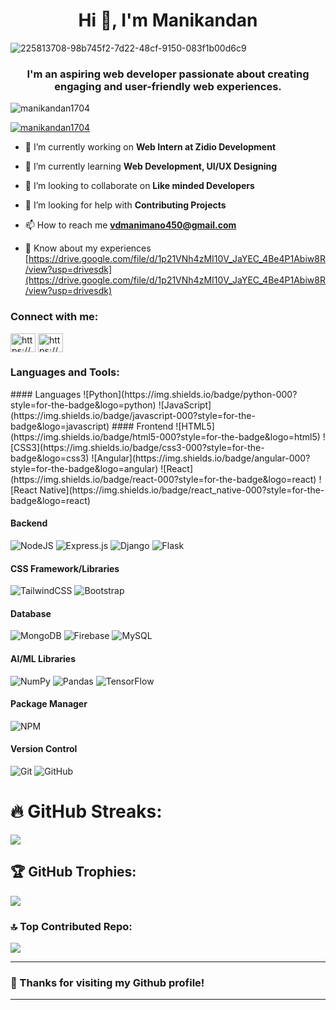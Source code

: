 <h1 align="center">Hi 👋, I'm Manikandan</h1>

![225813708-98b745f2-7d22-48cf-9150-083f1b00d6c9](https://github.com/user-attachments/assets/6b09115f-625f-417b-a730-af13d8f853db)

<h3 align="center">I'm an aspiring web developer passionate about creating engaging and user-friendly web experiences.</h3>

<p align="left"> <img src="https://komarev.com/ghpvc/?username=manikandan1704&label=Profile%20views&color=0e75b6&style=flat" alt="manikandan1704" /> </p>

<p align="left"> <a href="https://github.com/ryo-ma/github-profile-trophy"><img src="https://github-profile-trophy.vercel.app/?username=manikandan1704" alt="manikandan1704" /></a> </p>

- 🔭 I’m currently working on **Web Intern at Zidio Development**

- 🌱 I’m currently learning **Web Development, UI/UX Designing**

- 👯 I’m looking to collaborate on **Like minded Developers**

- 🤝 I’m looking for help with **Contributing Projects**

- 📫 How to reach me **vdmanimano450@gmail.com**

- 📄 Know about my experiences [https://drive.google.com/file/d/1p21VNh4zMI10V_JaYEC_4Be4P1Abiw8R/view?usp=drivesdk](https://drive.google.com/file/d/1p21VNh4zMI10V_JaYEC_4Be4P1Abiw8R/view?usp=drivesdk)

<h3 align="left">Connect with me:</h3>
<p align="left">
<a href="https://codepen.io/https://codepen.io/vdmani-kandan" target="blank"><img align="center" src="https://raw.githubusercontent.com/rahuldkjain/github-profile-readme-generator/master/src/images/icons/Social/codepen.svg" alt="https://codepen.io/vdmani-kandan" height="30" width="40" /></a>
<a href="https://linkedin.com/in/https://www.linkedin.com/in/manikandan-v-452917264" target="blank"><img align="center" src="https://raw.githubusercontent.com/rahuldkjain/github-profile-readme-generator/master/src/images/icons/Social/linked-in-alt.svg" alt="https://www.linkedin.com/in/manikandan-v-452917264" height="30" width="40" /></a>
</p>

<h3 align="left">Languages and Tools:</h3>
#### Languages
![Python](https://img.shields.io/badge/python-000?style=for-the-badge&logo=python) ![JavaScript](https://img.shields.io/badge/javascript-000?style=for-the-badge&logo=javascript) 
#### Frontend
![HTML5](https://img.shields.io/badge/html5-000?style=for-the-badge&logo=html5) ![CSS3](https://img.shields.io/badge/css3-000?style=for-the-badge&logo=css3) ![Angular](https://img.shields.io/badge/angular-000?style=for-the-badge&logo=angular) ![React](https://img.shields.io/badge/react-000?style=for-the-badge&logo=react) ![React Native](https://img.shields.io/badge/react_native-000?style=for-the-badge&logo=react) 

#### Backend
![NodeJS](https://img.shields.io/badge/node.js-000?style=for-the-badge&logo=node.js) ![Express.js](https://img.shields.io/badge/express.js-000?style=for-the-badge&logo=express) ![Django](https://img.shields.io/badge/django-000?style=for-the-badge&logo=django) ![Flask](https://img.shields.io/badge/flask-000?style=for-the-badge&logo=flask)

#### CSS Framework/Libraries
![TailwindCSS](https://img.shields.io/badge/tailwindcss-000?style=for-the-badge&logo=tailwind-css) ![Bootstrap](https://img.shields.io/badge/bootstrap-000?style=for-the-badge&logo=bootstrap)

#### Database
![MongoDB](https://img.shields.io/badge/MongoDB-000?style=for-the-badge&logo=mongodb) ![Firebase](https://img.shields.io/badge/Firebase-000?style=for-the-badge&logo=Firebase)  ![MySQL](https://img.shields.io/badge/mysql-000.svg?style=for-the-badge&logo=mysql)

#### AI/ML Libraries
![NumPy](https://img.shields.io/badge/numpy-000?style=for-the-badge&logo=numpy) ![Pandas](https://img.shields.io/badge/pandas-000?style=for-the-badge&logo=pandas) ![TensorFlow](https://img.shields.io/badge/TensorFlow-000?style=for-the-badge&logo=TensorFlow) 

#### Package Manager
![NPM](https://img.shields.io/badge/-NPM-000?style=for-the-badge&logo=npm)

#### Version Control
![Git](https://img.shields.io/badge/-Git-000?style=for-the-badge&logo=git)
![GitHub](https://img.shields.io/badge/-GitHub-000?style=for-the-badge&logo=github)

# 🔥 GitHub Streaks:
![](https://github-readme-streak-stats.herokuapp.com/?user=manikandan1704&theme=dark&hide_border=true)

## 🏆 GitHub Trophies:
![](https://github-profile-trophy.vercel.app/?username=manikandan1704&theme=radical&no-frame=true&no-bg=false&margin-w=4)

### 🔝 Top Contributed Repo:
![](https://github-contributor-stats.vercel.app/api?username=manikandan1704&limit=5&theme=dark&combine_all_yearly_contributions=true)

---
### 🙏 Thanks for visiting my Github profile!
---

